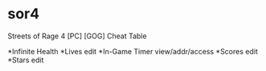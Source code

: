 # sor4
Streets of Rage 4 [PC] [GOG] Cheat Table

*Infinite Health
*Lives edit
*In-Game Timer view/addr/access
*Scores edit
*Stars edit
